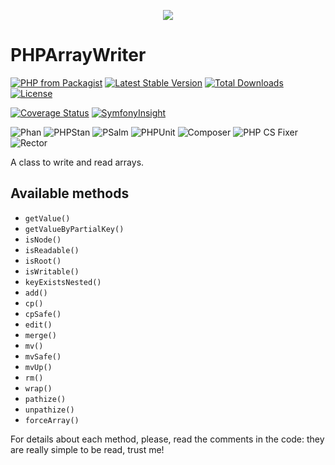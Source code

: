 <p align="center">
    <a href="http://www.serendipityhq.com" target="_blank">
        <img src="http://www.serendipityhq.com/assets/open-source-projects/Logo-SerendipityHQ-Icon-Text-Purple.png">
    </a>
</p>

# PHPArrayWriter

[![PHP from Packagist](https://img.shields.io/packagist/php-v/serendipity_hq/php_array_writer?color=%238892BF)](https://packagist.org/packages/serendipity_hq/php_array_writer)
[![Latest Stable Version](https://poser.pugx.org/serendipity_hq/php_array_writer/v/stable.png)](https://packagist.org/packages/serendipity_hq/php_array_writer)
[![Total Downloads](https://poser.pugx.org/serendipity_hq/php_array_writer/downloads.svg)](https://packagist.org/packages/serendipity_hq/php_array_writer)
[![License](https://poser.pugx.org/serendipity_hq/php_array_writer/license.svg)](https://packagist.org/packages/serendipity_hq/php_array_writer)

[![Coverage Status](https://codecov.io/gh/Aerendir/PHPArrayWriter/branch/master/graph/badge.svg)](https://codecov.io/gh/Aerendir/PHPArrayWriter/)
[![SymfonyInsight](https://insight.symfony.com/projects/d31e356d-d01d-4b1b-990e-a1fa46acb050/mini.svg)](https://insight.symfony.com/projects/d31e356d-d01d-4b1b-990e-a1fa46acb050)

![Phan](https://github.com/Aerendir/PHPArrayWriter/workflows/Phan/badge.svg)
![PHPStan](https://github.com/Aerendir/PHPArrayWriter/workflows/PHPStan/badge.svg)
![PSalm](https://github.com/Aerendir/PHPArrayWriter/workflows/PSalm/badge.svg)
![PHPUnit](https://github.com/Aerendir/PHPArrayWriter/workflows/PHPunit/badge.svg)
![Composer](https://github.com/Aerendir/PHPArrayWriter/workflows/Composer/badge.svg)
![PHP CS Fixer](https://github.com/Aerendir/PHPArrayWriter/workflows/PHP%20CS%20Fixer/badge.svg)
![Rector](https://github.com/Aerendir/PHPArrayWriter/workflows/Rector/badge.svg)

A class to write and read arrays.

## Available methods

- `getValue()`
- `getValueByPartialKey()`
- `isNode()`
- `isReadable()`
- `isRoot()`
- `isWritable()`
- `keyExistsNested()`
- `add()`
- `cp()`
- `cpSafe()`
- `edit()`
- `merge()`
- `mv()`
- `mvSafe()`
- `mvUp()`
- `rm()`
- `wrap()`
- `pathize()`
- `unpathize()`
- `forceArray()`

For details about each method, please, read the comments in the code: they are really simple to be read, trust me!
